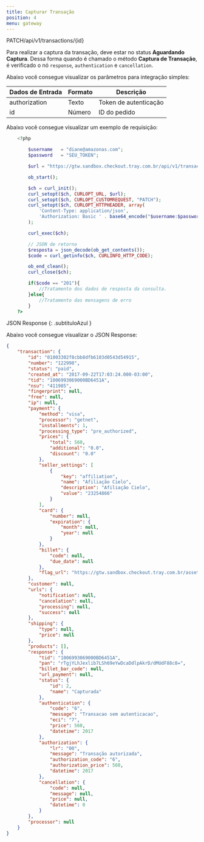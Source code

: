 ```yaml
---
title: Capturar Transação
position: 4
menu: gateway
---
```


<span class="patch">PATCH</span><span class="beforePost">/api/v1/transactions/{id}</span>

Para realizar a captura da transação, deve estar no status **Aguardando Captura**. Dessa forma quando é chamado o método **Captura de Transação**, é verificado o nó `response`, `authentication` e `cancellation`.


Abaixo você consegue visualizar os parâmetros para integração simples:

| Dados de Entrada    | Formato  | Descrição               |
|---------------------|----------|-------------------------|
| authorization       | Texto    | Token de autenticação   |
| id                  | Número   | ID do pedido            |

Abaixo você consegue visualizar um exemplo de requisição:

~~~php
    <?php

        $username   = "diane@amazonas.com";
        $password   = "SEU_TOKEN";

        $url = "https://gtw.sandbox.checkout.tray.com.br/api/v1/transactions/072846c10e882b84cfab8bc542a0974e";

        ob_start();

        $ch = curl_init();
        curl_setopt($ch, CURLOPT_URL, $url);
        curl_setopt($ch, CURLOPT_CUSTOMREQUEST, "PATCH");
        curl_setopt($ch, CURLOPT_HTTPHEADER, array(
            'Content-Type: application/json',        
            'Authorization: Basic ' . base64_encode("$username:$password"))
        );

        curl_exec($ch);

        // JSON de retorno  
        $resposta = json_decode(ob_get_contents());
        $code = curl_getinfo($ch, CURLINFO_HTTP_CODE);

        ob_end_clean();
        curl_close($ch);

        if($code == "201"){
            //Tratamento dos dados de resposta da consulta.
        }else{
            //Tratamento das mensagens de erro
        }
    ?>
~~~

JSON Response 
{: .subtituloAzul }

Abaixo você consegue visualizar o JSON Response:

~~~json
{
    "transaction": {
        "id": "01003302f8cbb8dfb6103d0543d54915",
        "number": "122998",
        "status": "paid",
        "created_at": "2017-09-22T17:03:24.000-03:00",
        "tid": "1006993069000BD6451A",
        "nsu": "411985",
        "fingerprint": null,
        "free": null,
        "ip": null,
        "payment": {
            "method": "visa",
            "processor": "getnet",
            "installments": 1,
            "processing_type": "pre_authorized",
            "prices": {
                "total": 560,
                "additional": "0.0",
                "discount": "0.0"
            },
            "seller_settings": [
                {
                    "key": "affiliation",
                    "name": "Afiliação Cielo",
                    "description": "Afiliação Cielo",
                    "value": "23254866"
                }
            ],
            "card": {
                "number": null,
                "expiration": {
                    "month": null,
                    "year": null
                }
            },
            "billet": {
                "code": null,
                "due_date": null
            },
            "flag_url": "https://gtw.sandbox.checkout.tray.com.br/assets/payment_methods/701.png"
        },
        "customer": null,
        "urls": {
            "notification": null,
            "cancelation": null,
            "processing": null,
            "success": null
        },
        "shipping": {
            "type": null,
            "price": null
        },
        "products": [],
        "response": {
            "tid": "1006993069000BD6451A",
            "pan": "rTgjYLhJexlib7LSh69eYwDcaDdlpAkrD/dMUdF88c8=",
            "billet_bar_code": null,
            "url_payment": null,
            "status": {
                "id": 2,
                "name": "Capturada"
            },
            "authentication": {
                "code": "6",
                "message": "Transacao sem autenticacao",
                "eci": "7",
                "price": 560,
                "datetime": 2017
            },
            "authorization": {
                "lr": "00",
                "message": "Transação autorizada",
                "authorization_code": "6",
                "authorization_price": 560,
                "datetime": 2017
            },
            "cancellation": {
                "code": null,
                "message": null,
                "price": null,
                "datetime": 0
            }
        },
        "processor": null
    }
}
~~~